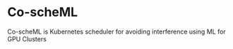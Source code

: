 # Co-scheML
Co-scheML is Kubernetes scheduler for avoiding interference using ML for GPU Clusters


